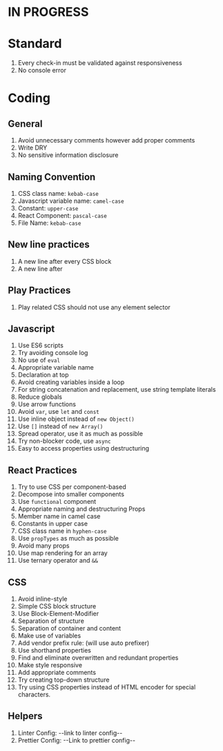 # IN PROGRESS


# Standard
1. Every check-in must be validated against responsiveness
1. No console error 

# Coding

## General
1. Avoid unnecessary comments however add proper comments
1. Write DRY
1. No sensitive information disclosure


## Naming Convention
1. CSS class name: `kebab-case`
1. Javascript variable name: `camel-case`
1. Constant: `upper-case`
1. React Component: `pascal-case`
1. File Name: `kebab-case`


## New line practices
1. A new line after every CSS block
1. A new line after

## Play Practices
1. Play related CSS should not use any element selector

## Javascript
1. Use ES6 scripts
1. Try avoiding console log
1. No use of `eval`
1. Appropriate variable name
1. Declaration at top
1. Avoid creating variables inside a loop
1. For string concatenation and replacement, use string template literals
1. Reduce globals
1. Use arrow functions
1. Avoid `var`, use `let` and `const`
1. Use inline object instead of `new Object()`
1. Use `[]` instead of `new Array()`
1. Spread operator, use it as much as possible
1. Try non-blocker code, use `async`
1. Easy to access properties using destructuring 


## React Practices
1. Try to use CSS per component-based
1. Decompose into smaller components
1. Use `functional` component
1. Appropriate naming and destructuring Props
  1. Member name in camel case
  1. Constants in upper case
  1. CSS class name in `hyphen-case`
1. Use `propTypes` as much as possible
1. Avoid many props
1. Use map rendering for an array
1. Use ternary operator and `&&`

## CSS
1. Avoid inline-style
1. Simple CSS block structure
1. Use Block-Element-Modifier
1. Separation of structure
1. Separation of container and content
1. Make use of variables
1. Add vendor prefix rule: (will use auto prefixer)
1. Use shorthand properties
1. Find and eliminate overwritten and redundant properties
1. Make style responsive
1. Add appropriate comments
1. Try creating top-down structure
1. Try using CSS properties instead of HTML encoder for special characters.


## Helpers
1. Linter Config: --link to linter config--
1. Prettier Config: --Link to prettier config--
